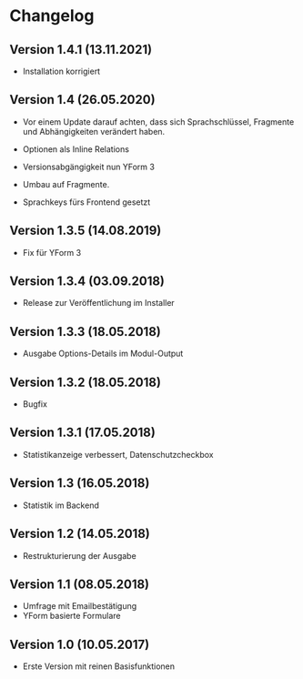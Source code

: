 # Changelog

## Version 1.4.1 (13.11.2021)
* Installation korrigiert

## Version 1.4 (26.05.2020)

* Vor einem Update darauf achten, dass sich Sprachschlüssel, Fragmente und Abhängigkeiten verändert haben.

* Optionen als Inline Relations
* Versionsabgängigkeit nun YForm 3
* Umbau auf Fragmente.
* Sprachkeys fürs Frontend gesetzt

## Version 1.3.5 (14.08.2019)

* Fix für YForm 3

## Version 1.3.4 (03.09.2018)

* Release zur Veröffentlichung im Installer

## Version 1.3.3 (18.05.2018)

* Ausgabe Options-Details im Modul-Output

## Version 1.3.2 (18.05.2018)

* Bugfix

## Version 1.3.1 (17.05.2018)

* Statistikanzeige verbessert, Datenschutzcheckbox

## Version 1.3 (16.05.2018)

* Statistik im Backend

## Version 1.2 (14.05.2018)

* Restrukturierung der Ausgabe

## Version 1.1 (08.05.2018)

* Umfrage mit Emailbestätigung
* YForm basierte Formulare

## Version 1.0 (10.05.2017)

* Erste Version mit reinen Basisfunktionen

